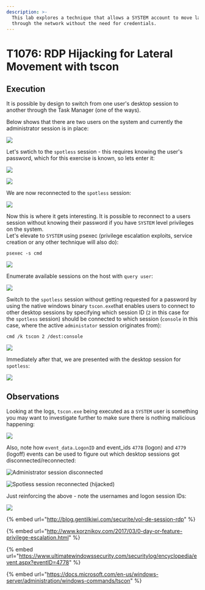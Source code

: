 ```yaml
---
description: >-
  This lab explores a technique that allows a SYSTEM account to move laterally
  through the network without the need for credentials.
---
```


# T1076: RDP Hijacking for Lateral Movement with tscon

## Execution

It is possible by design to switch from one user's desktop session to another through the Task Manager \(one of the ways\).

Below shows that there are two users on the system and currently the administrator session is in place:

![](../.gitbook/assets/rdp-admin.png)

Let's swtich to the `spotless` session - this requires knowing the user's password, which for this exercise is known, so lets enter it:

![](../.gitbook/assets/rdp-login.png)

![](../.gitbook/assets/rdp-password.png)

We are now reconnected to the `spotless` session:

![](../.gitbook/assets/rdp-spotless.png)

Now this is where it gets interesting. It is possible to reconnect to a users session without knowing their password if you have `SYSTEM` level privileges on the system.   
Let's elevate to `SYSTEM` using psexec \(privilege escalation exploits, service creation or any other technique will also do\):

```text
psexec -s cmd
```

![](../.gitbook/assets/rdp-system.png)

Enumerate available sessions on the host with `query user`:

![](../.gitbook/assets/rdp-sessions.png)

Switch to the `spotless` session without getting requested for a password by using the native windows binary `tscon.exe`that enables users to connect to other desktop sessions by specifying which session ID \(`2` in this case for the `spotless` session\) should be connected to which session \(`console` in this case, where the active `administator` session originates from\):

```text
cmd /k tscon 2 /dest:console
```

![](../.gitbook/assets/rdp-hijack-no-password.png)

Immediately after that, we are presented with the desktop session for `spotless`:

![](../.gitbook/assets/rdp-spotless-with-system.png)

## Observations

Looking at the logs, `tscon.exe` being executed as a `SYSTEM` user is something you may want to investigate further to make sure there is nothing malicious happening:

![](../.gitbook/assets/rdp-logs%20%281%29.png)

Also, note how `event_data.LogonID` and event\_ids `4778` \(logon\) and `4779` \(logoff\) events can be used to figure out which desktop sessions got disconnected/reconnected:

![Administrator session disconnected](../.gitbook/assets/rdp-session-disconnect.png)

![Spotless session reconnected \(hijacked\)](../.gitbook/assets/rdp-session-reconnect.png)

Just reinforcing the above - note the usernames and logon session IDs:

![](../.gitbook/assets/rdp-logon-sessions.png)



{% embed url="http://blog.gentilkiwi.com/securite/vol-de-session-rdp" %}

{% embed url="http://www.korznikov.com/2017/03/0-day-or-feature-privilege-escalation.html" %}

{% embed url="https://www.ultimatewindowssecurity.com/securitylog/encyclopedia/event.aspx?eventID=4778" %}

{% embed url="https://docs.microsoft.com/en-us/windows-server/administration/windows-commands/tscon" %}



